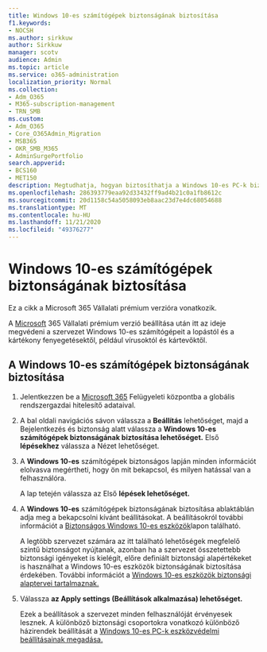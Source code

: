 ```yaml
---
title: Windows 10-es számítógépek biztonságának biztosítása
f1.keywords:
- NOCSH
ms.author: sirkkuw
author: Sirkkuw
manager: scotv
audience: Admin
ms.topic: article
ms.service: o365-administration
localization_priority: Normal
ms.collection:
- Adm_O365
- M365-subscription-management
- TRN_SMB
ms.custom:
- Adm_O365
- Core_O365Admin_Migration
- MSB365
- OKR_SMB_M365
- AdminSurgePortfolio
search.appverid:
- BCS160
- MET150
description: Megtudhatja, hogyan biztosíthatja a Windows 10-es PC-k biztonságát a Microsoft 365 Vállalati prémium verzió beállítása után.
ms.openlocfilehash: 286393779eaa92d33432ff9ad4b21c0a1fb8612c
ms.sourcegitcommit: 20d1158c54a5058093eb8aac23d7e4dc68054688
ms.translationtype: MT
ms.contentlocale: hu-HU
ms.lasthandoff: 11/21/2020
ms.locfileid: "49376277"
---
```

# <a name="secure-windows-10-computers"></a>Windows 10-es számítógépek biztonságának biztosítása

Ez a cikk a Microsoft 365 Vállalati prémium verzióra vonatkozik.

A [Microsoft](set-up.md) 365 Vállalati prémium verzió beállítása után itt az ideje megvédeni a szervezet Windows 10-es számítógépeit a lopástól és a kártékony fenyegetésektől, például vírusoktól és kártevőktől.

## <a name="to-secure-your-windows-10-computers"></a>A Windows 10-es számítógépek biztonságának biztosítása

1. Jelentkezzen be a [Microsoft 365](https://admin.microsoft.com) Felügyeleti központba a globális rendszergazdai hitelesítő adataival. 
2. A bal oldali navigációs sávon válassza a **Beállítás** lehetőséget, majd a Bejelentkezés és biztonság alatt válassza a **Windows 10-es számítógépek biztonságának biztosítása lehetőséget.** Első **lépésekhez** válassza a Nézet lehetőséget.
3. A **Windows 10-es** számítógépek biztonságos lapján minden információt elolvasva megértheti, hogy ön mit bekapcsol, és milyen hatással van a felhasználóra.

    A lap tetején válassza az Első **lépések lehetőséget.**

4. A **Windows 10-es** számítógépek biztonságának biztosítása ablaktáblán adja meg a bekapcsolni kívánt beállításokat. A beállításokról további információt a [Biztonságos Windows 10-es eszközök](secure-windows-10-devices.md)lapon található. 
    
    A legtöbb szervezet számára az itt található lehetőségek megfelelő szintű biztonságot nyújtanak, azonban ha a szervezet összetettebb biztonsági igényeket is kielégít, előre definiált biztonsági alapértékeket is használhat a Windows 10-es eszközök biztonságának biztosítása érdekében. További információt a [Windows 10-es eszközök biztonsági alaptervei tartalmaznak.](https://docs.microsoft.com/mem/intune/protect/security-baselines)   

1. Válassza **az Apply settings (Beállítások alkalmazása) lehetőséget.**

    Ezek a beállítások a szervezet minden felhasználóját érvényesek lesznek. A különböző biztonsági csoportokra vonatkozó különböző házirendek beállítását a [Windows 10-es PC-k eszközvédelmi beállításainak megadása.](protection-settings-for-windows-10-pcs.md)